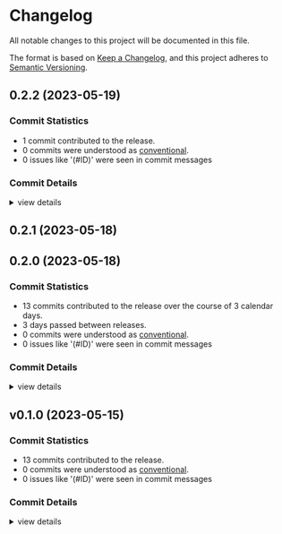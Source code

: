 # Changelog

All notable changes to this project will be documented in this file.

The format is based on [Keep a Changelog](https://keepachangelog.com/en/1.0.0/),
and this project adheres to [Semantic Versioning](https://semver.org/spec/v2.0.0.html).

## 0.2.2 (2023-05-19)

### Commit Statistics

<csr-read-only-do-not-edit/>

 - 1 commit contributed to the release.
 - 0 commits were understood as [conventional](https://www.conventionalcommits.org).
 - 0 issues like '(#ID)' were seen in commit messages

### Commit Details

<csr-read-only-do-not-edit/>

<details><summary>view details</summary>

 * **Uncategorized**
    - Implement `empty` filter and global ignore for file names and directory paths ([`d51a81a`](https://github.com/organize-rs/organize/commit/d51a81a593cb37c54c0c91edfac60a5eb8de7c89))
</details>

## 0.2.1 (2023-05-18)

## 0.2.0 (2023-05-18)

### Commit Statistics

<csr-read-only-do-not-edit/>

 - 13 commits contributed to the release over the course of 3 calendar days.
 - 3 days passed between releases.
 - 0 commits were understood as [conventional](https://www.conventionalcommits.org).
 - 0 issues like '(#ID)' were seen in commit messages

### Commit Details

<csr-read-only-do-not-edit/>

<details><summary>view details</summary>

 * **Uncategorized**
    - Fix some grouping issues in Cli, create `cli` feature in organize-rs_core ([`b734e62`](https://github.com/organize-rs/organize/commit/b734e625d869163b07f63923414ffa900f93ca64))
    - Implement `filter_by_extension` ([`45e4d5b`](https://github.com/organize-rs/organize/commit/45e4d5b03185d5cd016d16795fdba0336c1496bd))
    - First try for implementing a file extension filter ([`45f2966`](https://github.com/organize-rs/organize/commit/45f296647ea46461ec89550f48eb22e07c037d5c))
    - Fix indirection ([`e6fde80`](https://github.com/organize-rs/organize/commit/e6fde8017240234eb4cb7e1adb259b5a2b6abd7c))
    - Implement stub for filter methods ([`6c6f0f8`](https://github.com/organize-rs/organize/commit/6c6f0f89709a5f7b78ad8de3099ac3cbd6c5f6e3))
    - Add czkawka_core dependency ([`5063aec`](https://github.com/organize-rs/organize/commit/5063aecdd41b99534d7c2539bcd60a5756401110))
    - Refine commands/subcommands ([`ed535f6`](https://github.com/organize-rs/organize/commit/ed535f68f92e4ec187a73fb628fcf4e86d1bda3e))
    - Add `actions` and `filters` as subcommands ([`60df64e`](https://github.com/organize-rs/organize/commit/60df64e3380870fb5182e9cd4f47bb792bc55ce7))
    - Start parsing config ([`0e36272`](https://github.com/organize-rs/organize/commit/0e36272f9e7db8e65daaad39d228d986ab952673))
    - Refactor to workspace and create new core library ([`0de540b`](https://github.com/organize-rs/organize/commit/0de540b0aa0ab07dc4f3b118e6f95b30312ea44e))
    - Support opening text editor on Linux and OSX ([`b5a62b6`](https://github.com/organize-rs/organize/commit/b5a62b611987c1933c8dbfaaaf17a56586d0676e))
    - Implement `edit` command ([`a03feb2`](https://github.com/organize-rs/organize/commit/a03feb276f3f832254c1fc1ce00802ba0b2693cd))
    - Add boilerplate implementations for Enums ([`3c54381`](https://github.com/organize-rs/organize/commit/3c54381db155151046a81b796763fe1bf6bdeefb))
</details>

## v0.1.0 (2023-05-15)

### Commit Statistics

<csr-read-only-do-not-edit/>

 - 13 commits contributed to the release.
 - 0 commits were understood as [conventional](https://www.conventionalcommits.org).
 - 0 issues like '(#ID)' were seen in commit messages

### Commit Details

<csr-read-only-do-not-edit/>

<details><summary>view details</summary>

 * **Uncategorized**
    - Update Readme and add package details to Cargo.toml ([`7265563`](https://github.com/organize-rs/organize/commit/72655635badb43ad473f82348ee0375e15f312d9))
    - Derive Deserialize and Serialize via Serde ([`2fb46a5`](https://github.com/organize-rs/organize/commit/2fb46a595bf4cc4ebdb1e9a55ae88a036f45c8d3))
    - Derive Copy for some Enums ([`16acd7d`](https://github.com/organize-rs/organize/commit/16acd7db44946ada7dabe166b7c5966ddf64370a))
    - Add aliases and refactor ([`0cda7dc`](https://github.com/organize-rs/organize/commit/0cda7dce78393c015bc0b72e0a6d50e5bfcf86dd))
    - Fixes to documention ([`1ae9d53`](https://github.com/organize-rs/organize/commit/1ae9d538745d8d624ad9c36b4c850a73c151bcf8))
    - Sketch out OrganizeFilter from documentation ([`27d7cdb`](https://github.com/organize-rs/organize/commit/27d7cdb8aca99cf758d4c532cc04942431e26bee))
    - Refine Recurse and Filters into Enum ([`5a35643`](https://github.com/organize-rs/organize/commit/5a35643d7d17e58691d325a3579744972e4e89c3))
    - Reorganize `actions` module ([`453c5ba`](https://github.com/organize-rs/organize/commit/453c5ba0c51cfea33165b33e22a354125b86af9a))
    - Sketch out OrganizeAction from documentation ([`f26488c`](https://github.com/organize-rs/organize/commit/f26488ce12b4f5709a104afc99b3362a304b19b1))
    - Implement `reveal` command ([`9083240`](https://github.com/organize-rs/organize/commit/908324034408452bd7387330928e9387e7d71aa1))
    - Add command stubs ([`b54a8a5`](https://github.com/organize-rs/organize/commit/b54a8a575abc8bf69e9946299c9bb076cc1b438e))
    - Fix clippy lints ([`3e36508`](https://github.com/organize-rs/organize/commit/3e365089de3a81292902f231ed9e4c19d885bf09))
    - Init abscissa app and generate config types from feldmann/organize ([`330a400`](https://github.com/organize-rs/organize/commit/330a400857b29282300034e191f830b21634125a))
</details>

